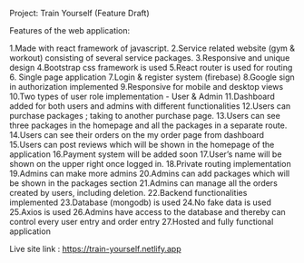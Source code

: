 Project: Train Yourself
(Feature Draft)

Features of the web application:

 1.Made with react framework of javascript.
 2.Service related website (gym & workout) consisting of  several service packages.
 3.Responsive and unique design
 4.Bootstrap css framework is used
 5.React router is used for routing
 6. Single page application
 7.Login & register system (firebase)
 8.Google sign in authorization implemented
 9.Responsive for mobile and desktop views
 10.Two types of user role implementation - User & Admin
11.Dashboard added for both users and admins with different functionalities
12.Users can purchase packages ; taking to another purchase page.
13.Users can see three packages in the homepage and all the packages in a separate route. 
14.Users can see their orders on the my order page from dashboard
15.Users can post reviews which will be shown in the homepage of the application
16.Payment system will be added soon
17.User’s name will be shown on the upper right once logged in.
18.Private routing implementation
19.Admins can make more admins
20.Admins can add packages which will be shown in the packages section
21.Admins can manage all the orders created by users, including deletion.
22.Backend functionalities implemented
23.Database (mongodb) is used
24.No fake data is used
25.Axios is used
26.Admins have access to the database and thereby can  control every user entry and order entry
27.Hosted and fully functional application


Live site link : https://train-yourself.netlify.app  

